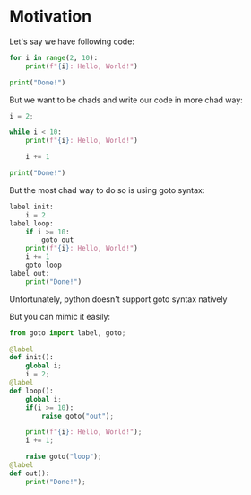 # Motivation

Let's say we have following code:
```python
for i in range(2, 10):
    print(f"{i}: Hello, World!")

print("Done!")
```
But we want to be chads and
write our code in more chad way:

```python
i = 2;

while i < 10:
    print(f"{i}: Hello, World!")

    i += 1

print("Done!")
```

But the most chad way to do
so is using goto syntax:
```python
label init:
    i = 2
label loop:
    if i >= 10:
        goto out
    print(f"{i}: Hello, World!")
    i += 1
    goto loop
label out:
    print("Done!")
```

Unfortunately, python doesn't support
goto syntax natively

But you can mimic it easily:
```python
from goto import label, goto;

@label
def init():
    global i;
    i = 2;
@label
def loop():
    global i;
    if(i >= 10):
        raise goto("out");

    print(f"{i}: Hello, World!");
    i += 1;

    raise goto("loop");
@label
def out():
    print("Done!");
```
